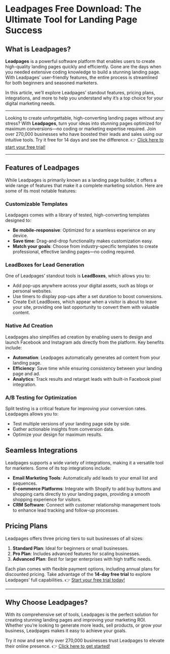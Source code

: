 # Leadpages Free Download: The Ultimate Tool for Landing Page Success

## What is Leadpages?

**Leadpages** is a powerful software platform that enables users to create high-quality landing pages quickly and efficiently. Gone are the days when you needed extensive coding knowledge to build a stunning landing page. With Leadpages’ user-friendly features, the entire process is streamlined for both beginners and seasoned marketers.

In this article, we’ll explore Leadpages’ standout features, pricing plans, integrations, and more to help you understand why it’s a top choice for your digital marketing needs.

---

Looking to create unforgettable, high-converting landing pages without any stress? With **Leadpages**, turn your ideas into stunning pages optimized for maximum conversions—no coding or marketing expertise required. Join over 270,000 businesses who have boosted their leads and sales using our intuitive tools. Try it free for 14 days and see the difference. 👉 [Click here to start your free trial!](https://bit.ly/LEadPages)

---

## Features of Leadpages

While Leadpages is primarily known as a landing page builder, it offers a wide range of features that make it a complete marketing solution. Here are some of its most notable features:

### Customizable Templates

Leadpages comes with a library of tested, high-converting templates designed to:
- **Be mobile-responsive**: Optimized for a seamless experience on any device.
- **Save time**: Drag-and-drop functionality makes customization easy.
- **Match your goals**: Choose from industry-specific templates to create professional, effective landing pages—no coding required.

### LeadBoxes for Lead Generation

One of Leadpages’ standout tools is **LeadBoxes**, which allows you to:
- Add pop-ups anywhere across your digital assets, such as blogs or personal websites.
- Use timers to display pop-ups after a set duration to boost conversions.
- Create Exit LeadBoxes, which appear when a visitor is about to leave your site, providing one last opportunity to convert them with valuable content.

### Native Ad Creation

Leadpages also simplifies ad creation by enabling users to design and launch Facebook and Instagram ads directly from the platform. Key benefits include:
- **Automation**: Leadpages automatically generates ad content from your landing page.
- **Efficiency**: Save time while ensuring consistency between your landing page and ad.
- **Analytics**: Track results and retarget leads with built-in Facebook pixel integration.

### A/B Testing for Optimization

Split testing is a critical feature for improving your conversion rates. Leadpages allows you to:
- Test multiple versions of your landing page side by side.
- Gather actionable insights from conversion data.
- Optimize your design for maximum results.

## Seamless Integrations

Leadpages supports a wide variety of integrations, making it a versatile tool for marketers. Some of its top integrations include:
- **Email Marketing Tools**: Automatically add leads to your email list and sequences.
- **E-commerce Platforms**: Integrate with Shopify to add buy buttons and shopping carts directly to your landing pages, providing a smooth shopping experience for visitors.
- **CRM Software**: Connect with customer relationship management tools to enhance lead tracking and follow-up processes.

## Pricing Plans

Leadpages offers three pricing tiers to suit businesses of all sizes:
1. **Standard Plan**: Ideal for beginners or small businesses.
2. **Pro Plan**: Includes advanced features for scaling businesses.
3. **Advanced Plan**: Best for larger enterprises with high traffic needs.

Each plan comes with flexible payment options, including annual plans for discounted pricing. Take advantage of the **14-day free trial** to explore Leadpages’ full capabilities. 👉 [Start your free trial today!](https://bit.ly/LEadPages)

---

## Why Choose Leadpages?

With its comprehensive set of tools, Leadpages is the perfect solution for creating stunning landing pages and improving your marketing ROI. Whether you’re looking to generate more leads, sell products, or grow your business, Leadpages makes it easy to achieve your goals.

Try it now and see why over 270,000 businesses trust Leadpages to elevate their online presence. 👉 [Click here to get started!](https://bit.ly/LEadPages)
